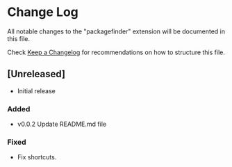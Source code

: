 # Change Log

All notable changes to the "packagefinder" extension will be documented in this file.

Check [Keep a Changelog](http://keepachangelog.com/) for recommendations on how to structure this file.

## [Unreleased]

- Initial release

### Added

- v0.0.2 Update README.md file

### Fixed

- Fix shortcuts.
